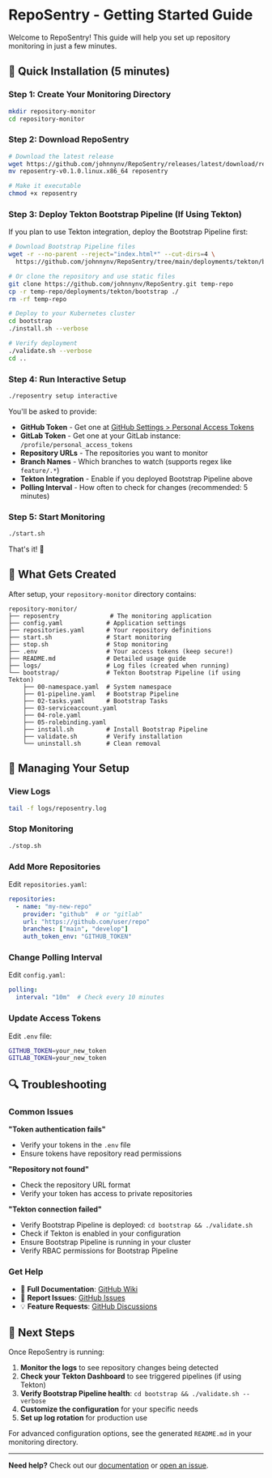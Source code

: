 # RepoSentry - Getting Started Guide

Welcome to RepoSentry! This guide will help you set up repository monitoring in just a few minutes.

## 🚀 Quick Installation (5 minutes)

### Step 1: Create Your Monitoring Directory
```bash
mkdir repository-monitor
cd repository-monitor
```

### Step 2: Download RepoSentry
```bash
# Download the latest release
wget https://github.com/johnnynv/RepoSentry/releases/latest/download/reposentry-v0.1.0.linux.x86_64
mv reposentry-v0.1.0.linux.x86_64 reposentry

# Make it executable
chmod +x reposentry
```

### Step 3: Deploy Tekton Bootstrap Pipeline (If Using Tekton)
If you plan to use Tekton integration, deploy the Bootstrap Pipeline first:

```bash
# Download Bootstrap Pipeline files
wget -r --no-parent --reject="index.html*" --cut-dirs=4 \
  https://github.com/johnnynv/RepoSentry/tree/main/deployments/tekton/bootstrap/

# Or clone the repository and use static files
git clone https://github.com/johnnynv/RepoSentry.git temp-repo
cp -r temp-repo/deployments/tekton/bootstrap ./
rm -rf temp-repo

# Deploy to your Kubernetes cluster
cd bootstrap
./install.sh --verbose

# Verify deployment
./validate.sh --verbose
cd ..
```

### Step 4: Run Interactive Setup
```bash
./reposentry setup interactive
```

You'll be asked to provide:
- **GitHub Token** - Get one at [GitHub Settings > Personal Access Tokens](https://github.com/settings/tokens)
- **GitLab Token** - Get one at your GitLab instance: `/profile/personal_access_tokens`
- **Repository URLs** - The repositories you want to monitor
- **Branch Names** - Which branches to watch (supports regex like `feature/.*`)
- **Tekton Integration** - Enable if you deployed Bootstrap Pipeline above
- **Polling Interval** - How often to check for changes (recommended: 5 minutes)

### Step 5: Start Monitoring
```bash
./start.sh
```

That's it! 🎉

## 📁 What Gets Created

After setup, your `repository-monitor` directory contains:

```
repository-monitor/
├── reposentry              # The monitoring application
├── config.yaml            # Application settings
├── repositories.yaml      # Your repository definitions  
├── start.sh               # Start monitoring
├── stop.sh                # Stop monitoring
├── .env                   # Your access tokens (keep secure!)
├── README.md              # Detailed usage guide
├── logs/                  # Log files (created when running)
└── bootstrap/             # Tekton Bootstrap Pipeline (if using Tekton)
    ├── 00-namespace.yaml  # System namespace
    ├── 01-pipeline.yaml   # Bootstrap Pipeline
    ├── 02-tasks.yaml      # Bootstrap Tasks
    ├── 03-serviceaccount.yaml
    ├── 04-role.yaml
    ├── 05-rolebinding.yaml
    ├── install.sh         # Install Bootstrap Pipeline
    ├── validate.sh        # Verify installation
    └── uninstall.sh       # Clean removal
```

## 🔧 Managing Your Setup

### View Logs
```bash
tail -f logs/reposentry.log
```

### Stop Monitoring
```bash
./stop.sh
```

### Add More Repositories
Edit `repositories.yaml`:
```yaml
repositories:
  - name: "my-new-repo"
    provider: "github"  # or "gitlab"
    url: "https://github.com/user/repo"
    branches: ["main", "develop"]
    auth_token_env: "GITHUB_TOKEN"
```

### Change Polling Interval
Edit `config.yaml`:
```yaml
polling:
  interval: "10m"  # Check every 10 minutes
```

### Update Access Tokens
Edit `.env` file:
```bash
GITHUB_TOKEN=your_new_token
GITLAB_TOKEN=your_new_token
```

## 🔍 Troubleshooting

### Common Issues

**"Token authentication fails"**
- Verify your tokens in the `.env` file
- Ensure tokens have repository read permissions

**"Repository not found"**
- Check the repository URL format
- Verify your token has access to private repositories

**"Tekton connection failed"**
- Verify Bootstrap Pipeline is deployed: `cd bootstrap && ./validate.sh`
- Check if Tekton is enabled in your configuration
- Ensure Bootstrap Pipeline is running in your cluster
- Verify RBAC permissions for Bootstrap Pipeline

### Get Help

- 📖 **Full Documentation**: [GitHub Wiki](https://github.com/johnnynv/RepoSentry/wiki)
- 🐛 **Report Issues**: [GitHub Issues](https://github.com/johnnynv/RepoSentry/issues)
- 💡 **Feature Requests**: [GitHub Discussions](https://github.com/johnnynv/RepoSentry/discussions)

## 🎯 Next Steps

Once RepoSentry is running:

1. **Monitor the logs** to see repository changes being detected
2. **Check your Tekton Dashboard** to see triggered pipelines (if using Tekton)
3. **Verify Bootstrap Pipeline health**: `cd bootstrap && ./validate.sh --verbose`
4. **Customize the configuration** for your specific needs
5. **Set up log rotation** for production use

For advanced configuration options, see the generated `README.md` in your monitoring directory.

---

**Need help?** Check out our [documentation](https://github.com/johnnynv/RepoSentry/wiki) or [open an issue](https://github.com/johnnynv/RepoSentry/issues).
